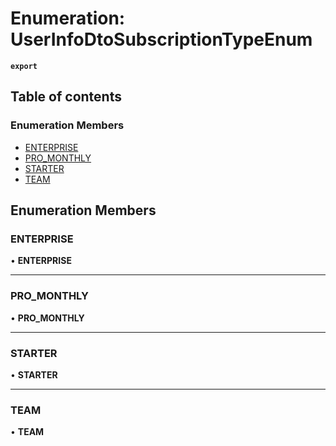 # Enumeration: UserInfoDtoSubscriptionTypeEnum

**`export`**

## Table of contents

### Enumeration Members

- [ENTERPRISE](UserInfoDtoSubscriptionTypeEnum.md#enterprise)
- [PRO\_MONTHLY](UserInfoDtoSubscriptionTypeEnum.md#pro_monthly)
- [STARTER](UserInfoDtoSubscriptionTypeEnum.md#starter)
- [TEAM](UserInfoDtoSubscriptionTypeEnum.md#team)

## Enumeration Members

### <a id="enterprise" name="enterprise"></a> ENTERPRISE

• **ENTERPRISE**

___

### <a id="pro_monthly" name="pro_monthly"></a> PRO\_MONTHLY

• **PRO\_MONTHLY**

___

### <a id="starter" name="starter"></a> STARTER

• **STARTER**

___

### <a id="team" name="team"></a> TEAM

• **TEAM**
